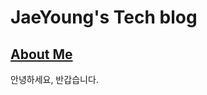 # JaeYoung's Tech blog

## [About Me](https://shindongmin1.github.io/about/)

안녕하세요, 반갑습니다.<br>
<br>



